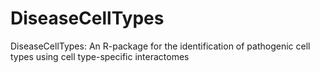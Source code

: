 DiseaseCellTypes
================

DiseaseCellTypes: An R-package for the identification of pathogenic cell types using cell type-specific interactomes
